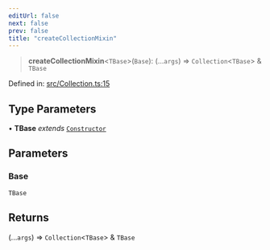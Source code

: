 ```yaml
---
editUrl: false
next: false
prev: false
title: "createCollectionMixin"
---
```


> **createCollectionMixin**\<`TBase`\>(`Base`): (...`args`) => `Collection`\<`TBase`\> & `TBase`

Defined in: [src/Collection.ts:15](https://github.com/fabricjs/fabric.js/blob/8748628df7e9de00ba77413bfc3ad9e9fe9d4f30/src/Collection.ts#L15)

## Type Parameters

• **TBase** *extends* [`Constructor`](/api/type-aliases/constructor/)

## Parameters

### Base

`TBase`

## Returns

(...`args`) => `Collection`\<`TBase`\> & `TBase`
